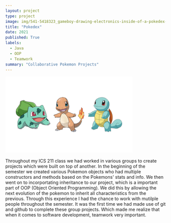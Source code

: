 ```yaml
---
layout: project
type: project
image: img/541-5418323_gameboy-drawing-electronics-inside-of-a-pokedex-hd.png
title: "Pokedex"
date: 2021
published: True
labels:
  - Java
  - OOP
  - Teamwork
summary: "Collaborative Pokemon Projects"
---
```


<img width="400px" src="../img/gen_1_starter_pokemon_by_pupyzu_dehnd9z-fullview.png">

Throughout my ICS 211 class we had worked in various groups to create projects which were built on top of another. In the beginning of the semester we created various Pokemon objects who had multiple constructors and methods based on the Pokemons' stats and info. We then went on to incorportating inheritance to our project, which is a important part of OOP (Object Oriented Programming). We did this by allowing the next evolution of the pokemon to inherit all characteristics from the previous. Through this experience I had the chance to work with mutilple people throughout the semester. It was the first time we had made use of git and github to complete these group projects. Which made me realize that when it comes to software development, teamwork very important. 
